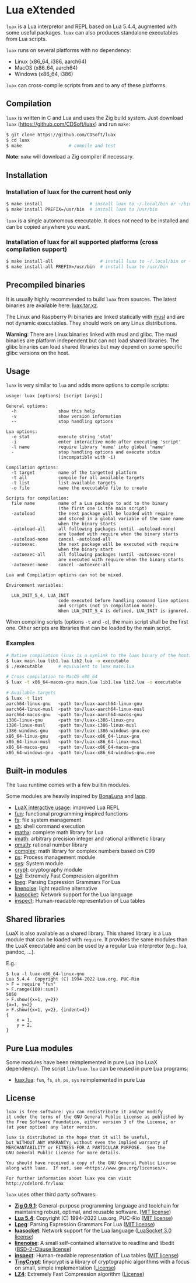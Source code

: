 # Lua eXtended

`luax` is a Lua interpretor and REPL based on Lua 5.4.4, augmented with
some useful packages. `luax` can also produces standalone executables
from Lua scripts.

`luax` runs on several platforms with no dependency:

- Linux (x86_64, i386, aarch64)
- MacOS (x86_64, aarch64)
- Windows (x86_64, i386)

`luax` can cross-compile scripts from and to any of these platforms.

## Compilation

`luax` is written in C and Lua and uses the Zig build system. Just
download `luax` (<https://github.com/CDSoft/luax>) and run `make`:

``` sh
$ git clone https://github.com/CDSoft/luax
$ cd luax
$ make                  # compile and test
```

**Note**: `make` will download a Zig compiler if necessary.

## Installation

### Installation of luax for the current host only

``` sh
$ make install                  # install luax to ~/.local/bin or ~/bin
$ make install PREFIX=/usr/bin  # install luax to /usr/bin
```

`luax` is a single autonomous executable. It does not need to be
installed and can be copied anywhere you want.

### Installation of luax for all supported platforms (cross compilation support)

``` sh
$ make install-all                  # install luax to ~/.local/bin or ~/bin
$ make install-all PREFIX=/usr/bin  # install luax to /usr/bin
```

## Precompiled binaries

It is usually highly recommended to build `luax` from sources. The
latest binaries are available here:
[luax.tar.xz](http://cdelord.fr/luax/luax.tar.xz).

The Linux and Raspberry Pi binaries are linked statically with
[musl](https://musl.libc.org/) and are not dynamic executables. They
should work on any Linux distributions.

**Warning**: There are Linux binaries linked with musl and glibc. The
musl binaries are platform independent but can not load shared
libraries. The glibc binaries can load shared libraries but may depend
on some specific glibc versions on the host.

## Usage

`luax` is very similar to `lua` and adds more options to compile
scripts:

    usage: luax [options] [script [args]]

    General options:
      -h                show this help
      -v                show version information
      --                stop handling options

    Lua options:
      -e stat           execute string 'stat'
      -i                enter interactive mode after executing 'script'
      -l name           require library 'name' into global 'name'
      -                 stop handling options and execute stdin
                        (incompatible with -i)

    Compilation options:
      -t target         name of the targetted platform
      -t all            compile for all available targets
      -t list           list available targets
      -o file           name the executable file to create

    Scripts for compilation:
      file name         name of a Lua package to add to the binary
                        (the first one is the main script)
      -autoload         the next package will be loaded with require
                        and stored in a global variable of the same name
                        when the binary starts
      -autoload-all     all following packages (until -autoload-none)
                        are loaded with require when the binary starts
      -autoload-none    cancel -autoload-all
      -autoexec         the next package will be executed with require
                        when the binary start
      -autoexec-all     all following packages (until -autoexec-none)
                        are executed with require when the binary starts
      -autoexec-none    cancel -autoexec-all

    Lua and Compilation options can not be mixed.

    Environment variables:

      LUA_INIT_5_4, LUA_INIT
                        code executed before handling command line options
                        and scripts (not in compilation mode).
                        When LUA_INIT_5_4 is defined, LUA_INIT is ignored.

When compiling scripts (options `-t` and `-o`), the main script shall be
the first one. Other scripts are libraries that can be loaded by the
main script.

### Examples

``` bash
# Native compilation (luax is a symlink to the luax binary of the host)
$ luax main.lua lib1.lua lib2.lua -o executable
$ ./executable      # equivalent to luax main.lua

# Cross compilation to MacOS x86_64
$ luax -t x86_64-macos-gnu main.lua lib1.lua lib2.lua -o executable

# Available targets
$ luax -t list
aarch64-linux-gnu   <path to>/luax-aarch64-linux-gnu
aarch64-linux-musl  <path to>/luax-aarch64-linux-musl
aarch64-macos-gnu   <path to>/luax-aarch64-macos-gnu
i386-linux-gnu      <path to>/luax-i386-linux-gnu
i386-linux-musl     <path to>/luax-i386-linux-musl
i386-windows-gnu    <path to>/luax-i386-windows-gnu.exe
x86_64-linux-gnu    <path to>/luax-x86_64-linux-gnu
x86_64-linux-musl   <path to>/luax-x86_64-linux-musl
x86_64-macos-gnu    <path to>/luax-x86_64-macos-gnu
x86_64-windows-gnu  <path to>/luax-x86_64-windows-gnu.exe
```

## Built-in modules

The `luax` runtime comes with a few builtin modules.

Some modules are heavily inspired by [BonaLuna](http://cdelord.fr/bl)
and [lapp](http://cdelord.fr/lapp).

- [LuaX interactive usage](doc/repl.md): improved Lua REPL
- [fun](doc/fun.md): functional programming inspired functions
- [fs](doc/fs.md): file system management
- [sh](doc/sh.md): shell command execution
- [mathx](doc/mathx.md): complete math library for Lua
- [imath](doc/imath.md): arbitrary precision integer and rational
  arithmetic library
- [qmath](doc/qmath.md): rational number library
- [complex](doc/complex.md): math library for complex numbers based on
  C99
- [ps](doc/ps.md): Process management module
- [sys](doc/sys.md): System module
- [crypt](doc/crypt.md): cryptography module
- [lz4](doc/lz4.md): Extremely Fast Compression algorithm
- [lpeg](doc/lpeg.md): Parsing Expression Grammars For Lua
- [linenoise](doc/linenoise.md): light readline alternative
- [luasocket](doc/luasocket.md): Network support for the Lua language
- [inspect](doc/inspect.md): Human-readable representation of Lua tables

## Shared libraries

LuaX is also available as a shared library. This shared library is a Lua
module that can be loaded with `require`. It provides the same modules
than the LuaX executable and can be used by a regular Lua interpretor
(e.g.: lua, pandoc, …).

E.g.:

    $ lua -l luax-x86_64-linux-gnu
    Lua 5.4.4  Copyright (C) 1994-2022 Lua.org, PUC-Rio
    > F = require "fun"
    > F.range(100):sum()
    5050
    > F.show({x=1, y=2})
    {x=1, y=2}
    > F.show({x=1, y=2}, {indent=4})
    {
        x = 1,
        y = 2,
    }

## Pure Lua modules

Some modules have been reimplemented in pure Lua (no LuaX dependency).
The script `lib/luax.lua` can be reused in pure Lua programs:

- [luax.lua](doc/luax.lua.md): `fun`, `fs`, `sh`, `ps`, `sys`
  reimplemented in pure Lua

## License

    luax is free software: you can redistribute it and/or modify
    it under the terms of the GNU General Public License as published by
    the Free Software Foundation, either version 3 of the License, or
    (at your option) any later version.

    luax is distributed in the hope that it will be useful,
    but WITHOUT ANY WARRANTY; without even the implied warranty of
    MERCHANTABILITY or FITNESS FOR A PARTICULAR PURPOSE.  See the
    GNU General Public License for more details.

    You should have received a copy of the GNU General Public License
    along with luax.  If not, see <https://www.gnu.org/licenses/>.

    For further information about luax you can visit
    http://cdelord.fr/luax

`luax` uses other third party softwares:

- **[Zig 0.9.1](https://ziglang.org/)**: General-purpose programming
  language and toolchain for maintaining robust, optimal, and reusable
  software. ([MIT
  license](https://github.com/ziglang/zig/blob/master/LICENSE))
- **[Lua 5.4](http://www.lua.org)**: Copyright (C) 1994-2022 Lua.org,
  PUC-Rio ([MIT license](http://www.lua.org/license.html))
- **[Lpeg](http://www.inf.puc-rio.br/~roberto/lpeg/)**: Parsing
  Expression Grammars For Lua ([MIT
  license](http://www.lua.org/license.html))
- **[luasocket](https://github.com/diegonehab/luasocket)**: Network
  support for the Lua language ([LuaSocket 3.0
  license](https://github.com/diegonehab/luasocket/blob/master/LICENSE))
- **[linenoise](https://github.com/antirez/linenoise)**: A small
  self-contained alternative to readline and libedit ([BSD-2-Clause
  license](https://github.com/antirez/linenoise/blob/master/LICENSE))
- **[inspect](https://github.com/kikito/inspect.lua)**: Human-readable
  representation of Lua tables ([MIT
  license](https://github.com/kikito/inspect.lua/blob/master/MIT-LICENSE.txt))
- **[TinyCrypt](https://github.com/intel/tinycrypt)**: tinycrypt is a
  library of cryptographic algorithms with a focus on small, simple
  implementation
  ([License](https://github.com/intel/tinycrypt/blob/master/LICENSE))
- **[LZ4](https://github.com/lz4/lz4)**: Extremely Fast Compression
  algorithm ([License](https://github.com/lz4/lz4/blob/dev/lib/LICENSE))
